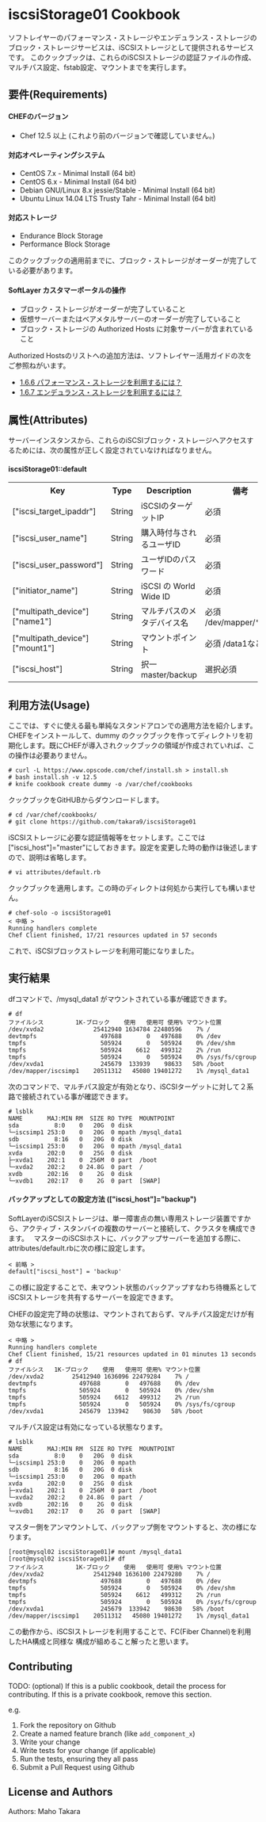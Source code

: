 iscsiStorage01 Cookbook
=======================
ソフトレイヤーのパフォーマンス・ストレージやエンデュランス・ストレージのブロック・ストレージサービスは、iSCSIストレージとして提供されるサービスです。 このクックブックは、これらのiSCSIストレージの認証ファイルの作成、マルチパス設定、fstab設定、マウントまでを実行します。


要件(Requirements)
------------

#### CHEFのバージョン
- Chef 12.5 以上 (これより前のバージョンで確認していません。)

#### 対応オペレーティングシステム
- CentOS 7.x - Minimal Install (64 bit) 
- CentOS 6.x - Minimal Install (64 bit) 
- Debian GNU/Linux 8.x jessie/Stable - Minimal Install (64 bit) 
- Ubuntu Linux 14.04 LTS Trusty Tahr - Minimal Install (64 bit) 

#### 対応ストレージ
- Endurance Block Storage
- Performance Block Storage

このクックブックの適用前までに、ブロック・ストレージがオーダーが完了している必要があります。

#### SoftLayer カスタマーポータルの操作
- ブロック・ストレージがオーダーが完了していること
- 仮想サーバーまたはベアメタルサーバーのオーダーが完了していること
- ブロック・ストレージの Authorized Hosts に対象サーバーが含まれていること

Authorized Hostsのリストへの追加方法は、ソフトレイヤー活用ガイドの次をご参照ねがいます。
- [1.6.6 パフォーマンス・ストレージを利用するには？](https://www.change-makers.jp/post/10318)
- [1.6.7 エンデュランス・ストレージを利用するには？](https://www.change-makers.jp/post/10319)


属性(Attributes)
----------
サーバーインスタンスから、これらのiSCSIブロック・ストレージへアクセスするためには、次の属性が正しく設定されていなければなりません。

#### iscsiStorage01::default
<table>
  <tr>
    <th>Key</th>
    <th>Type</th>
    <th>Description</th>
    <th>備考</th>
  </tr>
  <tr>
    <td>["iscsi_target_ipaddr"]</td>
    <td>String</td>
    <td>iSCSIのターゲットIP</td>
    <td>必須</td>
  </tr>
  <tr>
    <td>["iscsi_user_name"]</td>
    <td>String</td>
    <td>購入時付与されるユーザID</td>
    <td>必須</td>
  </tr>
  <tr>
    <td>["iscsi_user_password"]</td>
    <td>String</td>
    <td>ユーザIDのパスワード</td>
    <td>必須</td>
  </tr>
  <tr>
    <td>["initiator_name"]</td>
    <td>String</td>
    <td>iSCSI の World Wide ID</td>
    <td>必須</td>
  </tr>
  <tr>
    <td>["multipath_device"]["name1"]</td>
    <td>String</td>
    <td>マルチパスのメタデバイス名</td>
    <td>必須 /dev/mapper/**** </td>
  </tr>
  <tr>
    <td>["multipath_device"]["mount1"]</td>
    <td>String</td>
    <td>マウントポイント</td>
    <td>必須 /data1など</td>
  </tr>
  <tr>
    <td>["iscsi_host"]</td>
    <td>String</td>
    <td>択一 master/backup</td>
    <td>選択必須</td>
  </tr>
</table>



利用方法(Usage)
-----
ここでは、すぐに使える最も単純なスタンドアロンでの適用方法を紹介します。
CHEFをインストールして、dummy のクックブックを作ってディレクトリを初期化します。既にCHEFが導入されクックブックの領域が作成されていれば、この操作は必要ありません。

```
# curl -L https://www.opscode.com/chef/install.sh > install.sh
# bash install.sh -v 12.5
# knife cookbook create dummy -o /var/chef/cookbooks
```
クックブックをGitHUBからダウンロードします。

```
# cd /var/chef/cookbooks/
# git clone https://github.com/takara9/iscsiStorage01
```
iSCSIストレージに必要な認証情報等をセットします。ここでは["iscsi_host"]="master"にしておきます。設定を変更した時の動作は後述しますので、説明は省略します。

```
# vi attributes/default.rb
```
クックブックを適用します。この時のディレクトは何処から実行しても構いません。

```
# chef-solo -o iscsiStorage01
< 中略 >
Running handlers complete
Chef Client finished, 17/21 resources updated in 57 seconds
```
これで、iSCSIブロックストレージを利用可能になりました。


## 実行結果
dfコマンドで、/mysql_data1 がマウントされている事が確認できます。

```
# df
ファイルシス         1K-ブロック    使用   使用可 使用% マウント位置
/dev/xvda2              25412940 1634784 22480596    7% /
devtmpfs                  497688       0   497688    0% /dev
tmpfs                     505924       0   505924    0% /dev/shm
tmpfs                     505924    6612   499312    2% /run
tmpfs                     505924       0   505924    0% /sys/fs/cgroup
/dev/xvda1                245679  133939    98633   58% /boot
/dev/mapper/iscsimp1    20511312   45080 19401272    1% /mysql_data1
```
次のコマンドで、マルチパス設定が有効となり、iSCSIターゲットに対して２系路で接続されている事が確認できます。

```
# lsblk
NAME       MAJ:MIN RM  SIZE RO TYPE  MOUNTPOINT
sda          8:0    0   20G  0 disk  
└─iscsimp1 253:0    0   20G  0 mpath /mysql_data1
sdb          8:16   0   20G  0 disk  
└─iscsimp1 253:0    0   20G  0 mpath /mysql_data1
xvda       202:0    0   25G  0 disk  
├─xvda1    202:1    0  256M  0 part  /boot
└─xvda2    202:2    0 24.8G  0 part  /
xvdb       202:16   0    2G  0 disk  
└─xvdb1    202:17   0    2G  0 part  [SWAP]
```

#### バックアップとしての設定方法 (["iscsi_host"]="backup")

SoftLayerのiSCSIストレージは、単一障害点の無い専用ストレージ装置ですから、アクティブ・スタンバイの複数のサーバーと接続して、クラスタを構成できます。　
マスターのiSCSIホストに、バックアップサーバーを追加する際に、attributes/default.rbに次の様に設定します。

```
< 前略 >
default["iscsi_host"] = 'backup'
```

この様に設定することで、未マウント状態のバックアップすなわち待機系としてiSCSIストレージを共有するサーバーを設定できます。

CHEFの設定完了時の状態は、マウントされておらず、マルチパス設定だけが有効な状態になります。

```
< 中略 >
Running handlers complete
Chef Client finished, 15/21 resources updated in 01 minutes 13 seconds
# df
ファイルシス   1K-ブロック    使用   使用可 使用% マウント位置
/dev/xvda2        25412940 1636096 22479284    7% /
devtmpfs            497688       0   497688    0% /dev
tmpfs               505924       0   505924    0% /dev/shm
tmpfs               505924    6612   499312    2% /run
tmpfs               505924       0   505924    0% /sys/fs/cgroup
/dev/xvda1          245679  133942    98630   58% /boot
```
マルチパス設定は有効になっている状態なります。

```
# lsblk
NAME       MAJ:MIN RM  SIZE RO TYPE  MOUNTPOINT
sda          8:0    0   20G  0 disk  
└─iscsimp1 253:0    0   20G  0 mpath 
sdb          8:16   0   20G  0 disk  
└─iscsimp1 253:0    0   20G  0 mpath 
xvda       202:0    0   25G  0 disk  
├─xvda1    202:1    0  256M  0 part  /boot
└─xvda2    202:2    0 24.8G  0 part  /
xvdb       202:16   0    2G  0 disk  
└─xvdb1    202:17   0    2G  0 part  [SWAP]
```
マスター側をアンマウントして、バックアップ側をマウントすると、次の様になります。

```
[root@mysql02 iscsiStorage01]# mount /mysql_data1
[root@mysql02 iscsiStorage01]# df
ファイルシス         1K-ブロック    使用   使用可 使用% マウント位置
/dev/xvda2              25412940 1636100 22479280    7% /
devtmpfs                  497688       0   497688    0% /dev
tmpfs                     505924       0   505924    0% /dev/shm
tmpfs                     505924    6612   499312    2% /run
tmpfs                     505924       0   505924    0% /sys/fs/cgroup
/dev/xvda1                245679  133942    98630   58% /boot
/dev/mapper/iscsimp1    20511312   45080 19401272    1% /mysql_data1
```
この動作から、iSCSIストレージを利用することで、FC(Fiber Channel)を利用したHA構成と同様な
構成が組めること解ったと思います。




Contributing
------------
TODO: (optional) If this is a public cookbook, detail the process for contributing. If this is a private cookbook, remove this section.

e.g.
1. Fork the repository on Github
2. Create a named feature branch (like `add_component_x`)
3. Write your change
4. Write tests for your change (if applicable)
5. Run the tests, ensuring they all pass
6. Submit a Pull Request using Github


License and Authors
-------------------

Authors: Maho Takara

